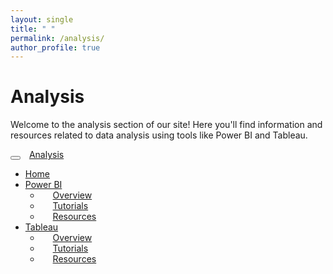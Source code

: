 ```yaml
---
layout: single
title: " "
permalink: /analysis/
author_profile: true
---
```

# Analysis

Welcome to the analysis section of our site! Here you'll find information and resources related to data analysis using tools like Power BI and Tableau.

<nav class="navbar">
  <div class="container-fluid">
    <div class="navbar-header">
      <button type="button" class="navbar-toggle" data-toggle="collapse" data-target="#myNavbar">
        <span class="icon-bar"></span>
        <span class="icon-bar"></span>
        <span class="icon-bar"></span>                        
      </button>
      <a class="navbar-brand" href="#">Analysis</a>
    </div>
    <div class="collapse navbar-collapse" id="myNavbar">
      <ul class="nav navbar-nav">
        <li class="active"><a href="#">Home</a></li>
        <li class="dropdown">
          <a class="dropdown-toggle" data-toggle="dropdown" href="#">Power BI <span class="caret"></span></a>
          <ul class="dropdown-menu">
            <li><a href="/analysis/power-bi/">Overview</a></li>
            <li><a href="#">Tutorials</a></li>
            <li><a href="#">Resources</a></li>
          </ul>
        </li>
        <li class="dropdown">
          <a class="dropdown-toggle" data-toggle="dropdown" href="#">Tableau <span class="caret"></span></a>
          <ul class="dropdown-menu">
            <li><a href="/analysis/tableau/">Overview</a></li>
            <li><a href="#">Tutorials</a></li>
            <li><a href="#">Resources</a></li>
          </ul>
        </li>
      </ul>
    </div>
  </div>
</nav>

<style>
  .navbar {
    margin-bottom: 0;
    border-radius: 0;
  }
  
  .navbar-brand {
    padding: 15px 10px;
  }
  
  .navbar-nav > li > a {
    padding-top: 15px;
    padding-bottom: 15px;
  }
  
  .dropdown-menu {
    min-width: 200px;
  }
  
  .dropdown-menu > li > a {
    padding: 10px 20px;
  }
  
  .dropdown-menu > li > a:hover,
  .dropdown-menu > li > a:focus {
    background-color: #f5f5f5;
  }
  
  .dropdown-menu > .active > a,
  .dropdown-menu > .active > a:hover,
  .dropdown-menu > .active > a:focus {
    background-color: #337ab7;
    color: #fff;
  }
</style>

<script src="https://code.jquery.com/jquery-3.6.0.min.js"></script>
<script src="https://maxcdn.bootstrapcdn.com/bootstrap/3.4.1/js/bootstrap.min.js"></script>
